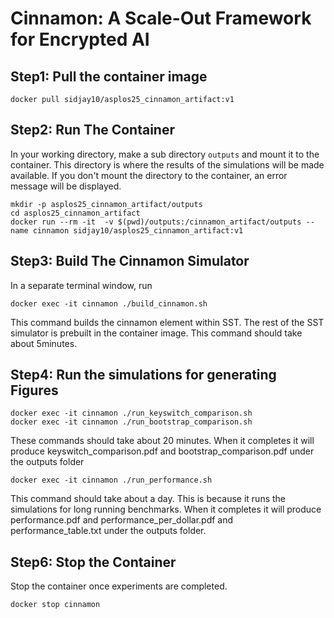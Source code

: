 # Cinnamon: A Scale-Out Framework for Encrypted AI

## Step1: Pull the container image
```
docker pull sidjay10/asplos25_cinnamon_artifact:v1
```

## Step2: Run The Container
In your working directory, make a sub directory `outputs` and mount it to the container. This directory is where the results of the simulations will be made available. If you don't mount the directory to the container, an error message will be displayed.
```
mkdir -p asplos25_cinnamon_artifact/outputs
cd asplos25_cinnamon_artifact
docker run --rm -it  -v $(pwd)/outputs:/cinnamon_artifact/outputs --name cinnamon sidjay10/asplos25_cinnamon_artifact:v1
```

## Step3: Build The Cinnamon Simulator
In a separate terminal window, run
```
docker exec -it cinnamon ./build_cinnamon.sh
```
This command builds the cinnamon element within SST. The rest of the SST simulator is prebuilt in the container image. This command should take about 5minutes.

## Step4: Run the simulations for generating Figures 
```
docker exec -it cinnamon ./run_keyswitch_comparison.sh
docker exec -it cinnamon ./run_bootstrap_comparison.sh
```
These commands should take about 20 minutes. When it completes it will produce keyswitch\_comparison.pdf and bootstrap\_comparison.pdf under the outputs folder

```
docker exec -it cinnamon ./run_performance.sh
```
This command should take about a day. This is because it runs the simulations for long running benchmarks. When it completes it will produce performance.pdf and performance\_per\_dollar.pdf and performance\_table.txt under the outputs folder.

## Step6: Stop the Container
Stop the container once experiments are completed.
```
docker stop cinnamon
```
